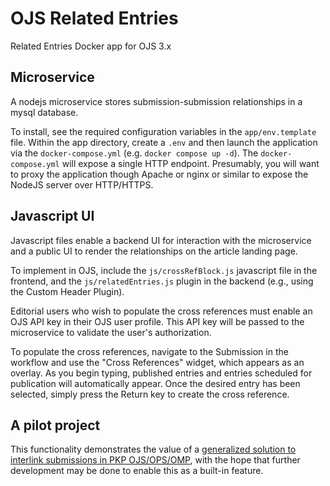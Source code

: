 # OJS Related Entries
Related Entries Docker app for OJS 3.x

## Microservice
A nodejs microservice stores submission-submission relationships in a mysql database.

To install, see the required configuration variables in the `app/env.template` file.  Within the app directory, create a `.env` and then launch the application via the `docker-compose.yml` (e.g. `docker compose up -d`).  The `docker-compose.yml` will expose a single HTTP endpoint.  Presumably, you will want to proxy the application though Apache or nginx or similar to expose the NodeJS server over HTTP/HTTPS.

## Javascript UI
Javascript files enable a backend UI for interaction with the microservice and a public UI to render the relationships on the article landing page.

To implement in OJS, include the `js/crossRefBlock.js` javascript file in the frontend, and the `js/relatedEntries.js` plugin in the backend (e.g., using the Custom Header Plugin).

Editorial users who wish to populate the cross references must enable an OJS API key in their OJS user profile.  This API key will be passed to the microservice to validate the user's authorization.

To populate the cross references, navigate to the Submission in the workflow and use the "Cross References" widget, which appears as an overlay. As you begin typing, published entries and entries scheduled for publication will automatically appear. Once the desired entry has been selected, simply press the Return key to create the cross reference.

## A pilot project
This functionality demonstrates the value of a [generalized solution to interlink submissions in PKP OJS/OPS/OMP](https://forum.pkp.sfu.ca/t/interlinking-submissions-preprints-reviews-related-submissions/73783), with the hope that further development may be done to enable this as a built-in feature.
